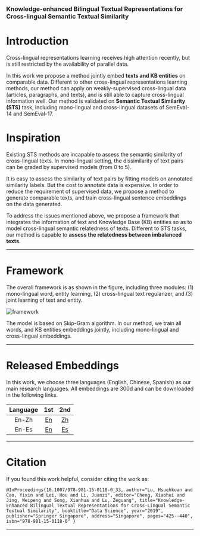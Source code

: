 ### Knowledge-enhanced Bilingual Textual Representations for Cross-lingual Semantic Textual Similarity

# Introduction

Cross-lingual representations learning receives high attention recently, but is still restricted by the availability of parallel data. 

In this work we propose a method jointly embed **texts and KB entities** on comparable data. Different to other cross-lingual representations learning methods, our method can apply on weakly-supervised cross-lingual data (articles, paragraphs, and texts), and is still able to capture cross-lingual information well. Our method is validated on **Semantic Textual Similarity (STS)** task, including mono-lingual and cross-lingual datasets of SemEval-14 and SemEval-17.

# Inspiration

Existing STS methods are incapable to assess the semantic similarity of cross-lingual texts. In mono-lingual setting, the dissimilarity of text pairs can be graded by supervised models (from 0 to 5).

It is easy to assess the similarity of text pairs by fitting models on annotated similarity labels. But the cost to annotate data is expensive. In order to reduce the requirement of supervised data, we propose a method to generate comparable texts, and train cross-lingual sentence embeddings on the data generated.

To address the issues mentioned above, we propose a framework that integrates the information of text and Knowledge Base (KB) entities so as to model cross-lingual semantic relatedness of texts. Different to STS tasks, our method is capable to **assess the relatedness between imbalanced texts**.

---

# Framework

The overall framework is as shown in the figure, including three modules: (1) mono-lingual word, entity learning, (2) cross-lingual text regularizer, and (3) joint learning of text and entity.

![framework](https://github.com/hsuehkuan-lu/KEBTR/blob/master/framework.png)

The model is based on Skip-Gram algorithm. In our method, we train all words, and KB entities embeddings jointly, including mono-lingual and cross-lingual embeddings. 

---

# Released Embeddings

In this work, we choose three languages (English, Chinese, Spanish) as our main research languages. All embeddings are 300d and can be downloaded in the following links.

Language | 1st  | 2nd
 :---: | :---: | :---:
  En-Zh | [En]() | [Zh]()
  En-Es | [En]() | [Es]()
  
---

# Citation

If you found this work helpful, consider citing the work as:

``
@InProceedings{10.1007/978-981-15-0118-0_33,
author="Lu, Hsuehkuan
and Cao, Yixin
and Lei, Hou
and Li, Juanzi",
editor="Cheng, Xiaohui
and Jing, Weipeng
and Song, Xianhua
and Lu, Zeguang",
title="Knowledge-Enhanced Bilingual Textual Representations for Cross-Lingual Semantic Textual Similarity",
booktitle="Data Science",
year="2019",
publisher="Springer Singapore",
address="Singapore",
pages="425--440",
isbn="978-981-15-0118-0"
}
``

---

